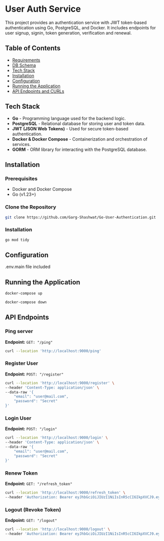 # User Auth Service

This project provides an authentication service with JWT token-based authentication using Go, PostgreSQL, and Docker. It includes endpoints for user signup, signin, token generation, verification and renewal.

## Table of Contents

- [Requirements](./requirements.md)
- [DB Schema](./schema.md)
- [Tech Stack](#tech-stack)
- [Installation](#installation)
- [Configuration](#configuration)
- [Running the Application](#running-the-application)
- [API Endpoints and CURLs](#api-endpoints)

## Tech Stack

- **Go** - Programming language used for the backend logic.
- **PostgreSQL** - Relational database for storing user and token data.
- **JWT (JSON Web Tokens)** - Used for secure token-based authentication.
- **Docker & Docker Compose** - Containerization and orchestration of services.
- **GORM** - ORM library for interacting with the PostgreSQL database.

## Installation

### Prerequisites

- Docker and Docker Compose
- Go (v1.23+)

### Clone the Repository

```bash
git clone https://github.com/Garg-Shashwat/Go-User-Authentication.git
```

### Installation

```bash
go mod tidy
```

## Configuration

.env.main file included

## Running the Application

```bash
docker-compose up

docker-compose down
```

## API Endpoints

### Ping server

**Endpoint:** `GET: "/ping"`
```bash
curl --location 'http://localhost:9000/ping'
```

### Register User

**Endpoint:** `POST: "/register"`
```bash
curl --location 'http://localhost:9000/register' \
--header 'Content-Type: application/json' \
--data-raw '{
    "email": "user@mail.com",
    "password": "Secret"
}'
```

### Login User

**Endpoint:** `POST: "/login"`
```bash
curl --location 'http://localhost:9000/login' \
--header 'Content-Type: application/json' \
--data-raw '{
    "email": "user@mail.com",
    "password": "Secret"
}'
```

### Renew Token

**Endpoint:** `GET: "/refresh_token"`
```bash
curl --location 'http://localhost:9000/refresh_token' \
--header 'Authorization: Bearer eyJhbGciOiJIUzI1NiIsInR5cCI6IkpXVCJ9.eyJleHAiOjE3MzI0NzUxOTYsImlhdCI6MTczMjQ2Nzk5Niwic3ViIjoyfQ.l9zXzEt-oEpqOpx5x2Ndxra-cnNA3uj6KW8LDzdkiK8'
```

### Logout (Revoke Token)

**Endpoint:** `GET: "/logout"`
```bash
curl --location 'http://localhost:9000/logout' \
--header 'Authorization: Bearer eyJhbGciOiJIUzI1NiIsInR5cCI6IkpXVCJ9.eyJleHAiOjE3MzI0NzUxOTYsImlhdCI6MTczMjQ2Nzk5Niwic3ViIjoyfQ.l9zXzEt-oEpqOpx5x2Ndxra-cnNA3uj6KW8LDzdkiK8'
```